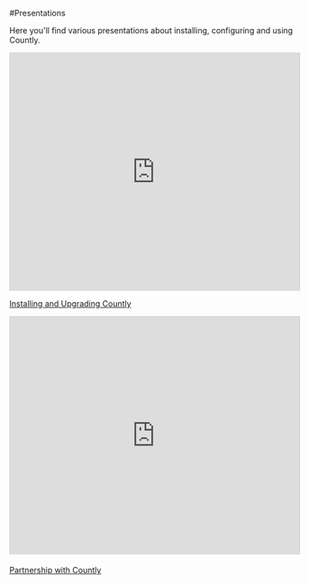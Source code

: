 #Presentations

Here you'll find various presentations about installing, configuring and using Countly. 


<iframe src="http://www.slideshare.net/slideshow/embed_code/20285243?rel=0" 
width="514" height="422" frameborder="0" marginwidth="0" marginheight="0" scrolling="no" 
style="border:1px solid #CCC;border-width:1px 1px 0;margin-bottom:0px" 
allowfullscreen webkitallowfullscreen mozallowfullscreen> </iframe> 
<div style="margin-bottom:0px">
<a href="http://www.slideshare.net/countly/installing-and-upgrading-countly" 
title="Installing and Upgrading Countly" target="_blank"><p>Installing and Upgrading Countly</p></a>
</div>

<iframe src="http://www.slideshare.net/slideshow/embed_code/24954567" 
width="514" height="422" frameborder="0" marginwidth="0" marginheight="0" scrolling="no" 
style="border:1px solid #CCC;border-width:1px 1px 0;margin-bottom:5px" 
allowfullscreen webkitallowfullscreen mozallowfullscreen> </iframe> 
<div style="margin-bottom:5px"> 
<a href="http://www.slideshare.net/countly/partnership-with-countly" 
title="Partnership with Countly" target="_blank"><p>Partnership with Countly</p></a> 
</div>

